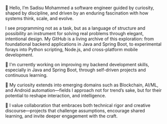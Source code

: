 👋 Hello, I’m Sadisu Mohammed a software engineer guided by curiosity, shaped by discipline, and driven by an enduring fascination with how systems think, scale, and evolve.

I see programming not as a task, but as a language of structure and possibility an instrument for solving real problems through elegant, intentional design. My GitHub is a living archive of this exploration: from foundational backend applications in Java and Spring Boot, to experimental forays into Python scripting, Node.js, and cross-platform mobile development.

🔭 I'm currently working on improving my backend development skills, especially in Java and Spring Boot, through self-driven projects and continuous learning.

🌱 My curiosity extends into emerging domains such as Blockchain, AI/ML, and Android automation—fields I approach not for trend’s sake, but for their potential to reshape interaction, and intelligence.

👯 I value collaboration that embraces both technical rigor and creative discourse—projects that challenge assumptions, encourage shared learning, and invite deeper engagement with the craft.
<!--
**smokemoha/smokemoha** is a ✨ _special_ ✨ repository because its `README.md` (this file) appears on your GitHub profile.

Here are some ideas to get you started:

- 🔭 I’m currently working on ...
- 🌱 I’m currently learning ...
- 👯 I’m looking to collaborate on ...
- 🤔 I’m looking for help with ...
- 💬 Ask me about ...
- 📫 How to reach me: ...
- 😄 Pronouns: ...
- ⚡ Fun fact: ...
-->

